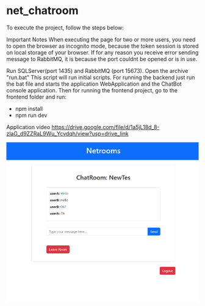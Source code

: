 # net_chatroom

To execute the project, follow the steps below:

Important Notes
When executing the page for two or more users, you need to open the browser as incognito mode, because the token session is stored on local storage of your browser.
If for any reason you receive error sending message to RabbitMQ, it is because the port couldnt be opened or is in use. 

Run SQLServer(port 1435) and RabbitMQ (port 15673).
Open the archive "run.bat"
This script will run initial scripts.
For running the backend just run the bat file and starts the application WebApplication and the ChatBot console application. 
Then for running the frontend project, go to the frontend folder and run:
- npm install
- npm run dev

Application video
https://drive.google.com/file/d/1a5jL18d_8-zlaG_d9ZZRaL9Wu_Ycvdqh/view?usp=drive_link


![Img](https://github.com/brunochaves77/net_chatroom/blob/main/Misc/image.png)

